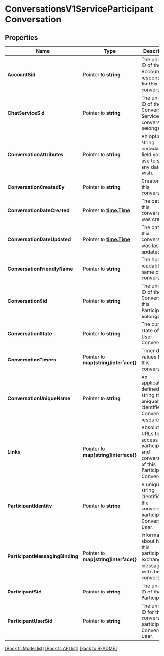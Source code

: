 # ConversationsV1ServiceParticipantConversation

## Properties

Name | Type | Description | Notes
------------ | ------------- | ------------- | -------------
**AccountSid** | Pointer to **string** | The unique ID of the Account responsible for this conversation. |
**ChatServiceSid** | Pointer to **string** | The unique ID of the Conversation Service this conversation belongs to. |
**ConversationAttributes** | Pointer to **string** | An optional string metadata field you can use to store any data you wish. |
**ConversationCreatedBy** | Pointer to **string** | Creator of this conversation. |
**ConversationDateCreated** | Pointer to [**time.Time**](time.Time.md) | The date that this conversation was created. |
**ConversationDateUpdated** | Pointer to [**time.Time**](time.Time.md) | The date that this conversation was last updated. |
**ConversationFriendlyName** | Pointer to **string** | The human-readable name of this conversation. |
**ConversationSid** | Pointer to **string** | The unique ID of the Conversation this Participant belongs to. |
**ConversationState** | Pointer to **string** | The current state of this User Conversation |
**ConversationTimers** | Pointer to **map[string]interface{}** | Timer date values for this conversation. |
**ConversationUniqueName** | Pointer to **string** | An application-defined string that uniquely identifies the Conversation resource. |
**Links** | Pointer to **map[string]interface{}** | Absolute URLs to access the participant and conversation of this Participant Conversation. |
**ParticipantIdentity** | Pointer to **string** | A unique string identifier for the conversation participant as Conversation User. |
**ParticipantMessagingBinding** | Pointer to **map[string]interface{}** | Information about how this participant exchanges messages with the conversation. |
**ParticipantSid** | Pointer to **string** | The unique ID of the Participant. |
**ParticipantUserSid** | Pointer to **string** | The unique ID for the conversation participant as Conversation User. |

[[Back to Model list]](../README.md#documentation-for-models) [[Back to API list]](../README.md#documentation-for-api-endpoints) [[Back to README]](../README.md)


